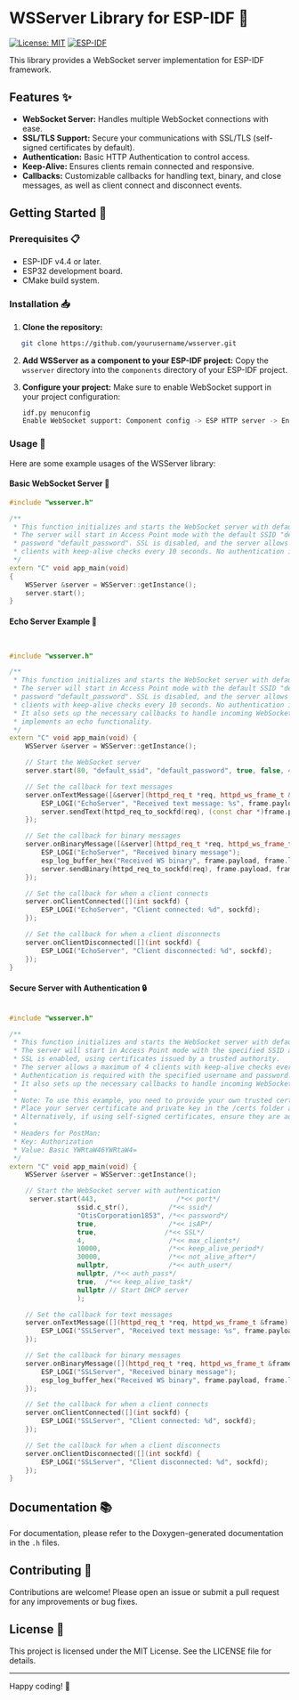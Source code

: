 # WSServer Library for ESP-IDF 📡

[![License: MIT](https://img.shields.io/badge/License-MIT-blue.svg)](https://opensource.org/licenses/MIT)
[![ESP-IDF](https://img.shields.io/badge/ESP--IDF-v4.4+-blue.svg)](https://github.com/espressif/esp-idf)

This library provides a  WebSocket server implementation for ESP-IDF framework.

## Features ✨

- **WebSocket Server:** Handles multiple WebSocket connections with ease.
- **SSL/TLS Support:** Secure your communications with SSL/TLS (self-signed certificates by default).
- **Authentication:** Basic HTTP Authentication to control access.
- **Keep-Alive:** Ensures clients remain connected and responsive.
- **Callbacks:** Customizable callbacks for handling text, binary, and close messages, as well as client connect and disconnect events.

## Getting Started 🚀

### Prerequisites 📋
- ESP-IDF v4.4 or later.
- ESP32 development board.
- CMake build system.

### Installation 📥

1. **Clone the repository:**
 ```sh
    git clone https://github.com/yourusername/wsserver.git
``` 

2. **Add WSServer as a component to your ESP-IDF project:**
 Copy the `wsserver` directory into the `components` directory of your ESP-IDF project. 
 
3. **Configure your project:**
 Make sure to enable WebSocket support in your project configuration:
    ```sh
    idf.py menuconfig
    Enable WebSocket support: Component config -> ESP HTTP server -> Enable ESP_HTTPS_SERVER component
 
### Usage 📝

Here are some example usages of the WSServer library:

#### Basic WebSocket Server 🌟

```cpp
#include "wsserver.h"

/**
 * This function initializes and starts the WebSocket server with default parameters.
 * The server will start in Access Point mode with the default SSID "default_ssid" and 
 * password "default_password". SSL is disabled, and the server allows a maximum of 4 
 * clients with keep-alive checks every 10 seconds. No authentication is required by default.
 */
extern "C" void app_main(void)
{
    WSServer &server = WSServer::getInstance();
    server.start();
}
``` 

#### Echo Server Example 🔄

```cpp


#include "wsserver.h"

/**
 * This function initializes and starts the WebSocket server with default parameters.
 * The server will start in Access Point mode with the default SSID "default_ssid" and 
 * password "default_password". SSL is disabled, and the server allows a maximum of 4 
 * clients with keep-alive checks every 10 seconds. No authentication is required by default.
 * It also sets up the necessary callbacks to handle incoming WebSocket messages and 
 * implements an echo functionality.
 */
extern "C" void app_main(void) {
    WSServer &server = WSServer::getInstance();

    // Start the WebSocket server
    server.start(80, "default_ssid", "default_password", true, false, 4, 10000, 30000, nullptr);

    // Set the callback for text messages
    server.onTextMessage([&server](httpd_req_t *req, httpd_ws_frame_t &frame) {
        ESP_LOGI("EchoServer", "Received text message: %s", frame.payload);
        server.sendText(httpd_req_to_sockfd(req), (const char *)frame.payload);
    });

    // Set the callback for binary messages
    server.onBinaryMessage([&server](httpd_req_t *req, httpd_ws_frame_t &frame) {
        ESP_LOGI("EchoServer", "Received binary message");
        esp_log_buffer_hex("Received WS binary", frame.payload, frame.len);
        server.sendBinary(httpd_req_to_sockfd(req), frame.payload, frame.len);
    });

    // Set the callback for when a client connects
    server.onClientConnected([](int sockfd) {
        ESP_LOGI("EchoServer", "Client connected: %d", sockfd);
    });

    // Set the callback for when a client disconnects
    server.onClientDisconnected([](int sockfd) {
        ESP_LOGI("EchoServer", "Client disconnected: %d", sockfd);
    });
}
```

#### Secure Server with Authentication 🔒

```cpp

#include "wsserver.h"

/**
 * This function initializes and starts the WebSocket server with default parameters.
 * The server will start in Access Point mode with the specified SSID and password. 
 * SSL is enabled, using certificates issued by a trusted authority.
 * The server allows a maximum of 4 clients with keep-alive checks every 10 seconds.
 * Authentication is required with the specified username and password.
 * It also sets up the necessary callbacks to handle incoming WebSocket messages.
 *
 * Note: To use this example, you need to provide your own trusted certificates.
 * Place your server certificate and private key in the /certs folder as servercert.pem and prvtkey.pem, respectively.
 * Alternatively, if using self-signed certificates, ensure they are added to the trusted certificates on your client system.
 *
 * Headers for PostMan:
 * Key: Authorization
 * Value: Basic YWRtaW46YWRtaW4=
 */
extern "C" void app_main(void) {
    WSServer &server = WSServer::getInstance();

    // Start the WebSocket server with authentication
     server.start(443,                    /*<< port*/
                 ssid.c_str(),          /*<< ssid*/
                 "OtisCorporation1853", /*<< password*/
                 true,                  /*<< isAP*/
                 true,                 /*<< SSL*/
                 4,                     /*<< max_clients*/
                 10000,                 /*<< keep_alive_period*/
                 30000,                 /*<< not_alive_after*/
                 nullptr,               /*<< auth_user*/
                 nullptr, /*<< auth_pass*/
                 true,  /*<< keep_alive_task*/
                 nullptr // Start DHCP server
                 );

    // Set the callback for text messages
    server.onTextMessage([](httpd_req_t *req, httpd_ws_frame_t &frame) {
        ESP_LOGI("SSLServer", "Received text message: %s", frame.payload);
    });

    // Set the callback for binary messages
    server.onBinaryMessage([](httpd_req_t *req, httpd_ws_frame_t &frame) {
        ESP_LOGI("SSLServer", "Received binary message");
        esp_log_buffer_hex("Received WS binary", frame.payload, frame.len);
    });

    // Set the callback for when a client connects
    server.onClientConnected([](int sockfd) {
        ESP_LOGI("SSLServer", "Client connected: %d", sockfd);
    });

    // Set the callback for when a client disconnects
    server.onClientDisconnected([](int sockfd) {
        ESP_LOGI("SSLServer", "Client disconnected: %d", sockfd);
    });
}
```

## Documentation 📚

For  documentation, please refer to the Doxygen-generated documentation in the `.h` files.

## Contributing 🤝

Contributions are welcome! Please open an issue or submit a pull request for any improvements or bug fixes.

## License 📝

This project is licensed under the MIT License. See the LICENSE file for details.

----------

Happy coding! 🎉

